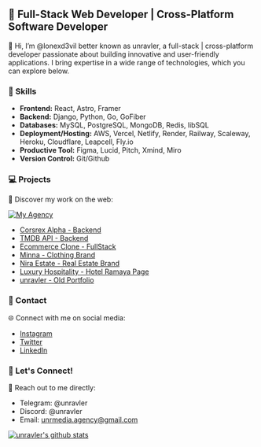 ## 🚀 Full-Stack Web Developer | Cross-Platform Software Developer

👋 Hi, I’m @lonexd3vil better known as unravler, a full-stack | cross-platform developer passionate about building innovative and user-friendly applications. I bring expertise in a wide range of technologies, which you can explore below.

### 🔭 Skills

- **Frontend:** React, Astro, Framer
- **Backend:** Django, Python, Go, GoFiber
- **Databases:** MySQL, PostgreSQL, MongoDB, Redis, libSQL
- **Deployment/Hosting:** AWS, Vercel, Netlify, Render, Railway, Scaleway, Heroku, Cloudflare, Leapcell, Fly.io
- **Productive Tool:** Figma, Lucid, Pitch, Xmind, Miro
- **Version Control:** Git/Github

### 💻 Projects

🌟 Discover my work on the web:

[![My Agency](https://img.shields.io/badge/My%20Agency-unrmedia.framer.media-blue?style=for-the-badge&logo=appveyor)](https://unrmedia.framer.media/)

- [Corsrex Alpha - Backend](https://corsrex-alpha.vercel.app)
- [TMDB API - Backend](https://unr-tmdb.vercel.app/)
- [Ecommerce Clone - FullStack](https://gpcustoms.vercel.app/)
- [Minna - Clothing Brand](https://unrmedia.framer.media/minna-modern-clothing-brand/)
- [Nira Estate - Real Estate Brand](https://unrmedia.framer.media/nirastate-real-estate-re-imagined)
- [Luxury Hospitality - Hotel Ramaya Page](https://unrmedia.framer.media/luxury-hospitality-hotel-ramaya)
- [unravler - Old Portfolio](https://unravler.eu.org)

### 💬 Contact

🌐 Connect with me on social media:

- [Instagram](https://www.instagram.com/unravler/)
- [Twitter](https://twitter.com/lonexd3vil)
- [LinkedIn](https://www.linkedin.com/in/unravler/)

### 🌌 Let's Connect!

💬 Reach out to me directly:

- Telegram: @unravler
- Discord: @unravler
- Email: [unrmedia.agency@gmail.com](mailto:unrmedia.agency@gmail.com)



[![unravler's github stats](https://github-readme-stats.vercel.app/api?username=lonexd3vil)](https://github.com/lonexd3vil)
